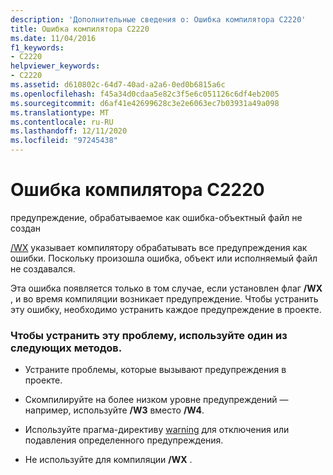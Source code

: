 ```yaml
---
description: 'Дополнительные сведения о: Ошибка компилятора C2220'
title: Ошибка компилятора C2220
ms.date: 11/04/2016
f1_keywords:
- C2220
helpviewer_keywords:
- C2220
ms.assetid: d610802c-64d7-40ad-a2a6-0ed0b6815a6c
ms.openlocfilehash: f45a34d0cdaa5e82c3f5e6c051126c6df4eb2005
ms.sourcegitcommit: d6af41e42699628c3e2e6063ec7b03931a49a098
ms.translationtype: MT
ms.contentlocale: ru-RU
ms.lasthandoff: 12/11/2020
ms.locfileid: "97245438"
---
```

# <a name="compiler-error-c2220"></a>Ошибка компилятора C2220

предупреждение, обрабатываемое как ошибка-объектный файл не создан

[/WX](../../build/reference/compiler-option-warning-level.md) указывает компилятору обрабатывать все предупреждения как ошибки. Поскольку произошла ошибка, объект или исполняемый файл не создавался.

Эта ошибка появляется только в том случае, если установлен флаг **/WX** , и во время компиляции возникает предупреждение. Чтобы устранить эту ошибку, необходимо устранить каждое предупреждение в проекте.

### <a name="to-fix-use-one-of-the-following-techniques"></a>Чтобы устранить эту проблему, используйте один из следующих методов.

- Устраните проблемы, которые вызывают предупреждения в проекте.

- Скомпилируйте на более низком уровне предупреждений — например, используйте **/W3** вместо **/W4**.

- Используйте прагма-директиву [warning](../../preprocessor/warning.md) для отключения или подавления определенного предупреждения.

- Не используйте для компиляции **/WX** .
